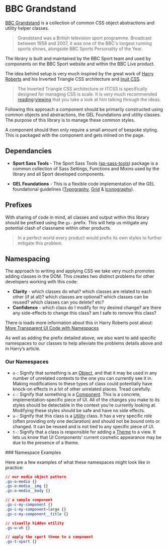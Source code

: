 # BBC Grandstand

[BBC Grandstand](https://www.youtube.com/watch?v=HLHMxFGqhIs) is a collection of common CSS object abstractions and utility helper classes.

> Grandstand was a British television sport programme. Broadcast between 1958 and 2007, it was one of the BBC's longest running sports shows, alongside BBC Sports Personality of the Year.

The library is built and maintained by the BBC Sport team and used by components on the BBC Sport website and within the BBC Live product.

The idea behind setup is very much inspired by the great work of [Harry Roberts](http://www.csswizardry.com) and his Inverted Triangle CSS architecture and [Inuit CSS](github.com/inuitcss).

> The Inverted Triangle CSS architecture or ITCSS is specifically designed for managing CSS is scale. It is very much recommended [reading](https://speakerdeck.com/dafed/managing-css-projects-with-itcss)/[viewing](https://www.youtube.com/watch?v=1OKZOV-iLj4) that you take a look at him talking through the ideas.

Following this approach a component should be primarily constructed using common objects and abstractions, the GEL Foundations and utility classes. The purpose of this library is to manage these common styles.

A component should then only require a small amount of bespoke styling. This is packaged with the component and gets inlined on the page.

## Dependancies

- **Sport Sass Tools** - The Sport Sass Tools ([sp-sass-tools](https://github.com/bbc/sp-sass-tools)) package is a common collection of Sass Settings, Functions and Mixins used by the library and all Sport developed components.

- **GEL Foundations** - This is a flexible code implementation of the GEL foundational guidelines ([Typography](https://github.com/bbc/gel-typography), [Grid](https://github.com/bbc/gel-grid) & [Iconography](https://github.com/bbc/gel-iconography)).

## Prefixes

With sharing of code in mind, all classes and output within this library should be prefixed using the `gs-` prefix. This will help us mitigate any potential clash of classname within other products.

> In a perfect world every product would prefix its own styles to further mitigate this problem.

## Namespacing

The approach to writing and applying CSS we take very much promotes adding classes in the DOM. This creates two distinct problems for other developers working with this code:

- **Clarity** - which classes do what? which classes are related to each other (if at all)? which classes are optional? which classes can be reused? which classes can you delete? etc?
- **Confidence** - which class do I modify for my desired change? are there any side-effects to change this class? am I safe to remove this class?

There is loads more information about this in Harry Roberts post about: [More Transparent UI Code with Namespaces](http://csswizardry.com/2015/03/more-transparent-ui-code-with-namespaces/)

As well as adding the prefix detailed above, we also want to add specific namespaces to our classes to help alleviate the problems details above and in Harry’s article.

### Our Namespaces

- `o-`: Signify that something is an [Object](http://csswizardry.com/2015/03/more-transparent-ui-code-with-namespaces/#object-namespaces-o-), and that it may be used in any number of unrelated contexts to the one you can currently see it in. Making modifications to these types of class could potentially have knock-on effects in a lot of other unrelated places. Tread carefully.
- `c-`: Signify that something is a [Component](http://csswizardry.com/2015/03/more-transparent-ui-code-with-namespaces/#component-namespaces-c-). This is a concrete, implementation-specific piece of UI. All of the changes you make to its styles should be detectable in the context you’re currently looking at. Modifying these styles should be safe and have no side effects.
- `u-`: Signify that this class is a [Utility](http://csswizardry.com/2015/03/more-transparent-ui-code-with-namespaces/#utility-namespaces-u-) class. It has a very specific role (often providing only one declaration) and should not be bound onto or changed. It can be reused and is not tied to any specific piece of UI.
- `t-`: Signify that a class is responsible for adding a [Theme](http://csswizardry.com/2015/03/more-transparent-ui-code-with-namespaces/#theme-namespaces-t-) to a view. It lets us know that UI Components’ current cosmetic appearance may be due to the presence of a theme.

### Namespace Examples

Here are a few examples of what these namespaces might look like in practice:

```css
// our media object pattern
.gs-o-media {}
.gs-o-media__img {}
.gs-o-media__body {}

// a sample component
.gs-c-my-component {}
.gs-c-my-component—large {}
.gs-c-my-component__title {}

// visually hidden utility
.gs-u-vh {}

// apply the sport theme to a component
.gs-t-sport {}
```
